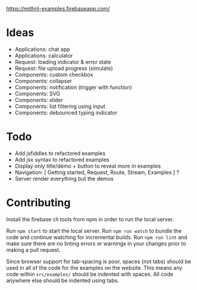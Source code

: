 https://mithril-examples.firebaseapp.com/

# Ideas

- Applications: chat app
- Applications: calculator
- Request: loading indicator & error state
- Request: file upload progress (simulate)
- Components: custom checkbox
- Components: collapser
- Components: notification (trigger with function)
- Components: SVG
- Components: slider
- Components: list filtering using input
- Components: debounced typing indicator

# Todo

- Add jsfiddles to refactored examples
- Add jsx syntax to refactored examples
- Display only title/demo + button to reveal more in examples
- Navigation: [ Getting started, Request, Route, Stream, Examples ] ?
- Server render everything but the demos

# Contributing

Install the firebase cli tools from npm in order to run the local server.

Run `npm start` to start the local server.
Run `npm run watch` to bundle the code and continue watching for incremental builds.
Run `npm run lint` and make sure there are no linting errors or warnings in your changes prior to making a pull request.

Since browser support for tab-spacing is poor, spaces (not tabs) should be used in all of the code for the examples on the website. This means any code within `src/examples/` should be indented with spaces. All code anywhere else should be indented using tabs.
